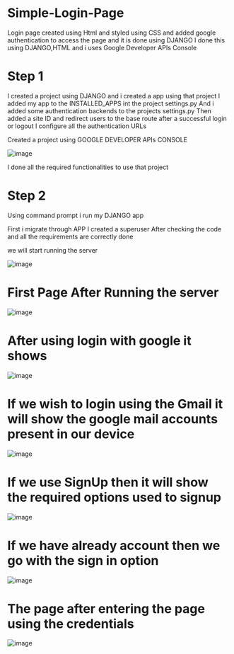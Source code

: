 # Simple-Login-Page
Login page created using Html and styled using CSS and added google authentication to access the page and it is done using DJANGO
I done this using DJANGO,HTML and i uses Google Developer APIs Console

# Step 1
I created a project using DJANGO and i created a app using that project
I added my app to the INSTALLED_APPS int the project settings.py
And i added some authentication backends to the projects settings.py
Then added a site ID and redirect users to the base route after a successful login or logout
I configure all the authentication URLs


Created a project using GOOGLE DEVELOPER APIs CONSOLE

![image](https://user-images.githubusercontent.com/71106785/203622821-df7f00c5-d806-4b4a-9052-a0f14fb24a17.png)

I done all the required functionalities to use that project

# Step 2
Using command prompt i run my DJANGO app

First i migrate through APP 
I created a superuser
After checking the code and all the requirements are correctly done


we will start running the server

![image](https://user-images.githubusercontent.com/71106785/203623291-de6df79e-5e9a-4869-85a7-f18e8087ea95.png)


# First Page After Running the server

![image](https://user-images.githubusercontent.com/71106785/203623694-5ae68484-1077-40cb-b17d-19c6f2b39ffa.png)

# After using login with google it shows

![image](https://user-images.githubusercontent.com/71106785/203623915-17d8cbd7-33e5-4f38-b6ab-775f898cb287.png)

# If we wish to login using the Gmail it will show the google mail accounts present in our device

![image](https://user-images.githubusercontent.com/71106785/203624040-c798d440-1a4f-4e38-8d62-2a9d50ab9b91.png)

# If we use SignUp then it will show the required options used to signup

![image](https://user-images.githubusercontent.com/71106785/203624266-8f2b8a66-558a-4300-b420-8e9eef59cd14.png)

# If we have already account then we go with the sign in option

![image](https://user-images.githubusercontent.com/71106785/203624395-b89fc23d-4a29-4021-9935-88837f32d849.png)


# The page after entering the page using the credentials

![image](https://user-images.githubusercontent.com/71106785/203624759-ba0fb1e0-90b9-4bf4-88f6-5939a0aa1fee.png)
